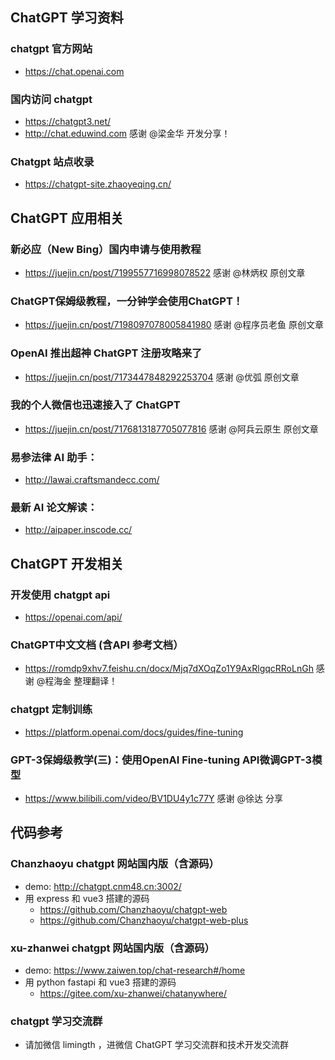 ## ChatGPT 学习资料

### chatgpt 官方网站
* <https://chat.openai.com>

### 国内访问 chatgpt
* <https://chatgpt3.net/>
* <http://chat.eduwind.com>  感谢 @梁金华 开发分享！

### Chatgpt 站点收录
* <https://chatgpt-site.zhaoyeqing.cn/>
  
## ChatGPT 应用相关

### 新必应（New Bing）国内申请与使用教程 
* <https://juejin.cn/post/7199557716998078522> 感谢 @林炳权 原创文章

### ChatGPT保姆级教程，一分钟学会使用ChatGPT！
* <https://juejin.cn/post/7198097078005841980> 感谢 @程序员老鱼 原创文章

### OpenAI 推出超神 ChatGPT 注册攻略来了
* <https://juejin.cn/post/7173447848292253704> 感谢 @优弧 原创文章

### 我的个人微信也迅速接入了 ChatGPT
* <https://juejin.cn/post/7176813187705077816> 感谢 @阿兵云原生 原创文章

### 易参法律 AI 助手：
* <http://lawai.craftsmandecc.com/>

### 最新 AI 论文解读：
* <http://aipaper.inscode.cc/>

## ChatGPT 开发相关

### 开发使用 chatgpt api
* <https://openai.com/api/>

### ChatGPT中文文档 (含API 参考文档）
* <https://romdp9xhv7.feishu.cn/docx/Mjq7dXOqZo1Y9AxRlgqcRRoLnGh> 感谢 @程海金 整理翻译！

### chatgpt 定制训练
* <https://platform.openai.com/docs/guides/fine-tuning>

### GPT-3保姆级教学(三)：使用OpenAI Fine-tuning API微调GPT-3模型
* <https://www.bilibili.com/video/BV1DU4y1c77Y> 感谢 @徐达 分享 


## 代码参考
### Chanzhaoyu chatgpt 网站国内版（含源码）
* demo: <http://chatgpt.cnm48.cn:3002/>
* 用 express 和 vue3 搭建的源码 
  * <https://github.com/Chanzhaoyu/chatgpt-web>
  * <https://github.com/Chanzhaoyu/chatgpt-web-plus>

### xu-zhanwei chatgpt 网站国内版（含源码）
* demo: <https://www.zaiwen.top/chat-research#/home>
* 用 python fastapi 和 vue3 搭建的源码 
  * <https://gitee.com/xu-zhanwei/chatanywhere/>

### chatgpt 学习交流群
* 请加微信 limingth ，进微信 ChatGPT 学习交流群和技术开发交流群
